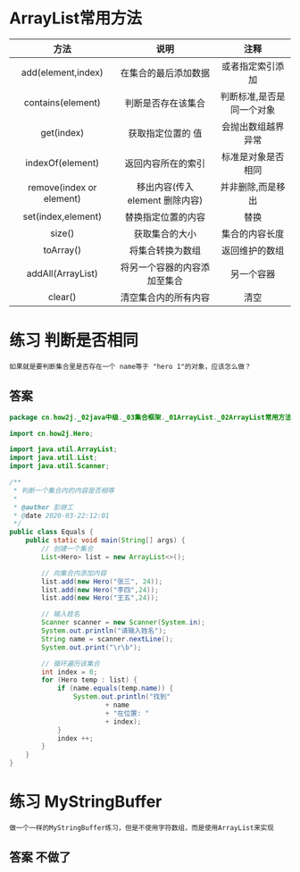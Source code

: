 # ArrayList常用方法

| 方法 | 说明 | 注释 |
|:---:|:---:|:---:|
| add(element,index) | 在集合的最后添加数据 | 或者指定索引添加 |
| contains(element) | 判断是否存在该集合 | 判断标准,是否是同一个对象 |
| get(index) | 获取指定位置的 值 | 会抛出数组越界异常 |
| indexOf(element) | 返回内容所在的索引 | 标准是对象是否相同 |
| remove(index or element) | 移出内容(传入 element 删除内容) | 并非删除,而是移出 |
| set(index,element) | 替换指定位置的内容 | 替换 |
| size() | 获取集合的大小 | 集合的内容长度 |
| toArray() | 将集合转换为数组 | 返回维护的数组 |
| addAll(ArrayList) | 将另一个容器的内容添加至集合 | 另一个容器 |
| clear() | 清空集合内的所有内容 | 清空 |

# 练习 判断是否相同

```text
如果就是要判断集合里是否存在一个 name等于 "hero 1"的对象，应该怎么做？ 
```

## 答案

```java
package cn.how2j._02java中级._03集合框架._01ArrayList._02ArrayList常用方法.Exercise;

import cn.how2j.Hero;

import java.util.ArrayList;
import java.util.List;
import java.util.Scanner;

/**
 * 判断一个集合内的内容是否相等
 *
 * @author 彭继工
 * @date 2020-03-22:12:01
 */
public class Equals {
    public static void main(String[] args) {
        // 创建一个集合
        List<Hero> list = new ArrayList<>();

        // 向集合内添加内容
        list.add(new Hero("张三", 24));
        list.add(new Hero("李四",24));
        list.add(new Hero("王五",24));

        // 输入姓名
        Scanner scanner = new Scanner(System.in);
        System.out.println("请输入姓名");
        String name = scanner.nextLine();
        System.out.print("\r\b");

        // 循环遍历该集合
        int index = 0;
        for (Hero temp : list) {
            if (name.equals(temp.name)) {
                System.out.println("找到"
                        + name
                        + "在位置: "
                        + index);
            }
            index ++;
        }
    }
}
```

# 练习 MyStringBuffer

```text
做一个一样的MyStringBuffer练习，但是不使用字符数组，而是使用ArrayList来实现 
```

## 答案 不做了